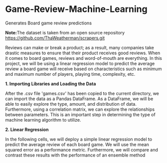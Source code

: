 # Game-Review-Machine-Learning
Generates Board game review predictions

<strong>Note:</strong>The dataset is taken from an open source repository https://github.com/ThaWeatherman/scrapers.git

Reviews can make or break a product; as a result, many companies take drastic measures to ensure that their product receives good reviews. When it comes to board games, reviews and word-of-mouth are everything. In this project, we will be using a linear regression model to predict the average review a board game will receive based on characteristics such as minimum and maximum number of players, playing time, complexity, etc.


<strong>1. Importing Libraries and Loading the Data</strong>

After the .csv file 'games.csv' has been copied to the current directory, we can import the data as a Pandas DataFrame. As a DataFrame, we will be able to easily explore the type, amount, and distribution of data. Furthermore, using a correlation matrix, we can explore the relationships between parameters. This is an important step in determining the type of machine learning algorithm to utilize.

<strong>2. Linear Regression</strong>

In the following cells, we will deploy a simple linear regression model to predict the average review of each board game. We will use the mean squared error as a performance metric. Furthermore, we will compare and contrast these results with the performance of an ensemble method
